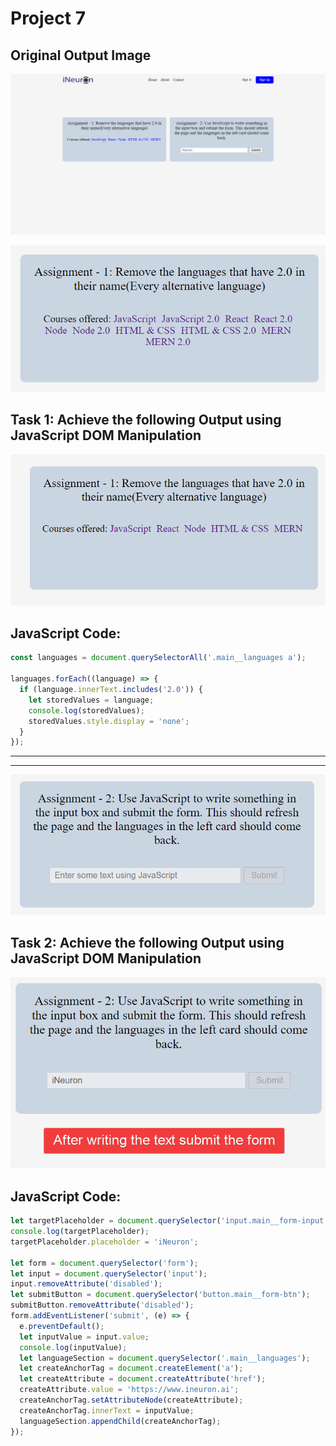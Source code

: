 # Project 7

## Original Output Image

![Original Output Image](./original%20output%20image.png)

![Task 1 Image](./ass7.1-before.png)

## Task 1: Achieve the following Output using JavaScript DOM Manipulation

![Task 1 Image](./ass7.1-after.png)

## JavaScript Code:

```js
const languages = document.querySelectorAll('.main__languages a');

languages.forEach((language) => {
  if (language.innerText.includes('2.0')) {
    let storedValues = language;
    console.log(storedValues);
    storedValues.style.display = 'none';
  }
});
```

---

---

![Task 2 Image](./ass7.2-before.png)

## Task 2: Achieve the following Output using JavaScript DOM Manipulation

![Task 2 Image](./ass7.2-after.png)

## JavaScript Code:

```js
let targetPlaceholder = document.querySelector('input.main__form-input');
console.log(targetPlaceholder);
targetPlaceholder.placeholder = 'iNeuron';

let form = document.querySelector('form');
let input = document.querySelector('input');
input.removeAttribute('disabled');
let submitButton = document.querySelector('button.main__form-btn');
submitButton.removeAttribute('disabled');
form.addEventListener('submit', (e) => {
  e.preventDefault();
  let inputValue = input.value;
  console.log(inputValue);
  let languageSection = document.querySelector('.main__languages');
  let createAnchorTag = document.createElement('a');
  let createAttribute = document.createAttribute('href');
  createAttribute.value = 'https://www.ineuron.ai';
  createAnchorTag.setAttributeNode(createAttribute);
  createAnchorTag.innerText = inputValue;
  languageSection.appendChild(createAnchorTag);
});
```